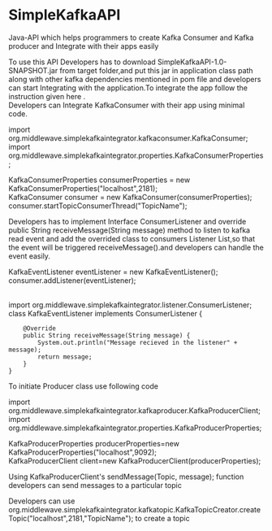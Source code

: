 # SimpleKafkaAPI
Java-API which helps programmers to create Kafka Consumer and Kafka producer and Integrate with their apps easily

 
 To use this API Developers has to download SimpleKafkaAPI-1.0-SNAPSHOT.jar from target folder,and put this jar in application class path along with other kafka  dependencies  mentioned in  pom file and developers can start Integrating with the application.To integrate the app follow the instruction given here .<br/>
Developers can Integrate KafkaConsumer with their app using minimal code.

import org.middlewave.simplekafkaintegrator.kafkaconsumer.KafkaConsumer;<br/>
import org.middlewave.simplekafkaintegrator.properties.KafkaConsumerProperties;<br/>

 KafkaConsumerProperties consumerProperties = new KafkaConsumerProperties("localhost",2181);<br/>
 KafkaConsumer consumer = new KafkaConsumer(consumerProperties);<br/>
 consumer.startTopicConsumerThread("TopicName");<br/>
 
 Developers has to implement Interface ConsumerListener  and override   
 public String receiveMessage(String message)  method  to listen to kafka read event and add the overrided class to consumers Listener List,so that the  event will be triggered receiveMessage().and developers can handle the event easily.
 
 KafkaEventListener eventListener = new KafkaEventListener();<br/>
 consumer.addListener(eventListener);<br/><br/>
 
  import org.middlewave.simplekafkaintegrator.listener.ConsumerListener;<br/>
  class KafkaEventListener implements ConsumerListener {

        @Override
        public String receiveMessage(String message) {
            System.out.println("Message recieved in the listener" + message);
            return message;
        }
    }

 
 
 
 To initiate Producer class use following code
 
import org.middlewave.simplekafkaintegrator.kafkaproducer.KafkaProducerClient;<br/>
import org.middlewave.simplekafkaintegrator.properties.KafkaProducerProperties;<br/>

KafkaProducerProperties producerProperties=new KafkaProducerProperties("localhost",9092);<br/>
KafkaProducerClient client=new KafkaProducerClient(producerProperties);<br/>

Using KafkaProducerClient's sendMessage(Topic, message); function developers can send messages to a particular topic

Developers can use org.middlewave.simplekafkaintegrator.kafkatopic.KafkaTopicCreator.createTopic("localhost",2181,"TopicName"); to create a topic
  
  
 
 
